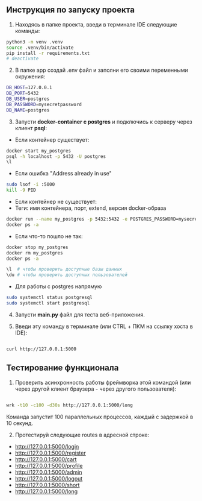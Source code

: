 ## Инструкция по запуску проекта

1. Находясь в папке проекта, введи в терминале IDE следующие команды:

```sh
python3 -m venv .venv
source .venv/bin/activate
pip install -r requirements.txt
# deactivate
```

2. В папке app создай .env файл и заполни его своими переменными окружения:

```sh
DB_HOST=127.0.0.1
DB_PORT=5432
DB_USER=postgres
DB_PASSWORD=mysecretpassword
DB_NAME=postgres
```


3. Запусти __**docker-container с postgres**__ и подключись к серверу через клиент __**psql**__:



- Если контейнер существует:
```sh
docker start my_postgres
psql -h localhost -p 5432 -U postgres
\l
```

- Если ошибка "Address already in use"
```sh
sudo lsof -i :5000
kill -9 PID
```

- Если контейнер не существует:
- Теги: имя контейнера, порт, extend, версия docker-образа

```sh
docker run --name my_postgres -p 5432:5432 -e POSTGRES_PASSWORD=mysecretpassword -d postgres
docker ps -a
```


- Если что-то пошло не так:

```sh
docker stop my_postgres
docker rm my_postgres
docker ps -a
```


```sh
\l  # чтобы проверить доступные базы данных
\du # чтобы проверить доступных пользователей
```

- Для работы с postgres напрямую
```sh
sudo systemctl status postgresql
sudo systemctl start postgresql
```


4. Запусти **main.py** файл для теста веб-приложения.


5. Введи эту команду в терминале (или CTRL + ПКМ на ссылку хоста в IDE):


```sh

curl http://127.0.0.1:5000

```
## Тестирование функционала

1. Проверить асинхронность работы фреймворка этой командой (или через другой клиент браузера - через другого пользователя):

```sh

wrk -t10 -c100 -d30s http://127.0.0.1:5000/long

```

Команда запустит 100 параллельных процессов, каждый с задержкой в 10 секунд. 


2. Протестируй следующие routes в адресной строке:

- http://127.0.0.1:5000/login
- http://127.0.0.1:5000/register
- http://127.0.0.1:5000/cart
- http://127.0.0.1:5000/profile
- http://127.0.0.1:5000/admin
- http://127.0.0.1:5000/logout
- http://127.0.0.1:5000/short
- http://127.0.0.1:5000/long



